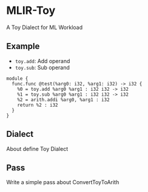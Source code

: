# MLIR-Toy

A Toy Dialect for ML Workload

## Example

+ `toy.add`: Add operand
+ `toy.sub`: Sub operand

```mlir
module {
  func.func @test(%arg0: i32, %arg1: i32) -> i32 {
    %0 = toy.add %arg0 %arg1 : i32 i32 -> i32
    %1 = toy.sub %arg0 %arg1 : i32 i32 -> i32
    %2 = arith.addi %arg0, %arg1 : i32
    return %2 : i32
  }
}
```


## Dialect 
About define Toy Dialect

## Pass
Write a simple pass about ConvertToyToArith